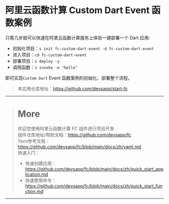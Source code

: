 # 阿里云函数计算 Custom Dart Event 函数案例

只需几步就可以快速在阿里云函数计算服务上体验一键部署一个 Dart 应用:

- 初始化项目：`s init fc-custom-dart-event -d fc-custom-dart-event`
- 进入项目：`cd fc-custom-dart-event`
- 部署项目：`s deploy -y`
- 调用函数：`s invoke -e "hello"`

即可实现`Custom Dart` Event 函数案例的初始化、部署整个流程。

> 本应用仓库地址：https://github.com/devsapp/start-fc

------------------------------------
> # More
> 欢迎您使用阿里云函数计算 FC 组件进行项目开发   
> 组件仓库地址/帮助文档：https://github.com/devsapp/fc   
> Yaml参考文档：https://github.com/devsapp/fc/blob/main/docs/zh/yaml.md   
> 快速入门：
>   - 快速创建应用：https://github.com/devsapp/fc/blob/main/docs/zh/quick_start_application.md
>   - 快速使用命令：https://github.com/devsapp/fc/blob/main/docs/zh/quick_start_function.md
------------------------------------
